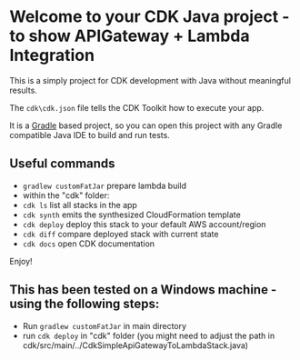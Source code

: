 # Welcome to your CDK Java project - to show APIGateway + Lambda Integration

This is a simply project for CDK development with Java without meaningful results.

The `cdk\cdk.json` file tells the CDK Toolkit how to execute your app.

It is a [Gradle](https://www.gradle.org/) based project, so you can open this project with any Gradle compatible Java IDE to build and run tests.

## Useful commands

 * `gradlew customFatJar` prepare lambda build
 * within the "cdk" folder:
 * `cdk ls`          list all stacks in the app
 * `cdk synth`       emits the synthesized CloudFormation template
 * `cdk deploy`      deploy this stack to your default AWS account/region
 * `cdk diff`        compare deployed stack with current state
 * `cdk docs`        open CDK documentation

Enjoy!

## This has been tested on a Windows machine - using the following steps:

* Run `gradlew customFatJar` in main directory
* run `cdk deploy` in "cdk" folder (you might need to adjust the path in cdk/src/main/../CdkSimpleApiGatewayToLambdaStack.java)